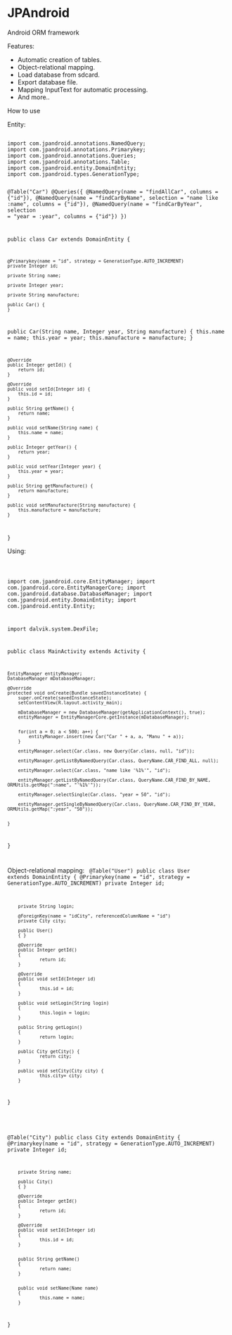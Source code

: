 JPAndroid
=========

Android ORM framework

Features:

* Automatic creation of tables.
* Object-relational mapping.
* Load database from sdcard.
* Export database file.
* Mapping InputText for automatic processing.
* And more..


How to use

Entity:

<code>
import com.jpandroid.annotations.NamedQuery;
import com.jpandroid.annotations.Primarykey;
import com.jpandroid.annotations.Queries;
import com.jpandroid.annotations.Table;
import com.jpandroid.entity.DomainEntity;
import com.jpandroid.types.GenerationType;

@Table("Car")
@Queries({ 
	@NamedQuery(name = "findAllCar", columns = {"id"}),
	@NamedQuery(name = "findCarByName", selection = "name like :name", columns = {"id"}),
	@NamedQuery(name = "findCarByYear", selection = "year = :year", columns = {"id"}) 
})

public class Car extends DomainEntity<Integer> {
	
	@Primarykey(name = "id", strategy = GenerationType.AUTO_INCREMENT)
	private Integer id;
	
	private String name;
	
	private Integer year;
	
	private String manufacture;
	
	public Car() {
	}
	
  public Car(String name, Integer year, String manufacture) {
		this.name = name;
		this.year = year;
		this.manufacture = manufacture;
	}
	
	@Override
	public Integer getId() {
		return id;
	}

	@Override
	public void setId(Integer id) {
		this.id = id;
	}

	public String getName() {
		return name;
	}

	public void setName(String name) {
		this.name = name;
	}
	
	public Integer getYear() {
		return year;
	}

	public void setYear(Integer year) {
		this.year = year;
	}

	public String getManufacture() {
		return manufacture;
	}

	public void setManufacture(String manufacture) {
		this.manufacture = manufacture;
	}

}
</code>

Using:

<code>

import com.jpandroid.core.EntityManager;
import com.jpandroid.core.EntityManagerCore;
import com.jpandroid.database.DatabaseManager;
import com.jpandroid.entity.DomainEntity;
import com.jpandroid.entity.Entity;

import dalvik.system.DexFile;

public class MainActivity extends Activity {
	
	EntityManager entityManager;
	DatabaseManager mDatabaseManager;

	@Override
	protected void onCreate(Bundle savedInstanceState) {
		super.onCreate(savedInstanceState);
		setContentView(R.layout.activity_main);
		
		mDatabaseManager = new DatabaseManager(getApplicationContext(), true);
		entityManager = EntityManagerCore.getInstance(mDatabaseManager);
		
		
		for(int a = 0; a < 500; a++) {
			entityManager.insert(new Car("Car " + a, a, "Manu " + a));
		}
		
		entityManager.select(Car.class, new Query(Car.class, null, "id"));
		
		entityManager.getListByNamedQuery(Car.class, QueryName.CAR_FIND_ALL, null);
		
		entityManager.select(Car.class, "name like '%1%'", "id");
		
		entityManager.getListByNamedQuery(Car.class, QueryName.CAR_FIND_BY_NAME, ORMUtils.getMap(":name", "'%1%'"));
		
		entityManager.selectSingle(Car.class, "year = 50", "id");
		
		entityManager.getSingleByNamedQuery(Car.class, QueryName.CAR_FIND_BY_YEAR, ORMUtils.getMap(":year", "50"));
		
		
	}

}

</code>


Object-relational mapping:
<code>
@Table("User")
public class User extends DomainEntity<Integer>
{
        @Primarykey(name = "id", strategy = GenerationType.AUTO_INCREMENT)
        private Integer id;

        private String login;

        @ForeignKey(name = "idCity", referencedColumnName = "id")
        private City city;

        public User()
        { }

        @Override
        public Integer getId() 
        {
                return id;
        }

        @Override
        public void setId(Integer id) 
        {
                this.id = id;
        }
        
        public void setLogin(String login)
        {
                this.login = login;
        }

        public String getLogin()
        {
                return login;
        }

        public City getCity() {
                return city;
        }

        public void setCity(City city) {
                this.city= city;
        }
}

</code>

<code>

@Table("City")
public class City extends DomainEntity<Integer>
{
        @Primarykey(name = "id", strategy = GenerationType.AUTO_INCREMENT)
        private Integer id;

        private String name;

        public City()
        { }

        @Override
        public Integer getId() 
        {
                return id;
        }

        @Override
        public void setId(Integer id)  
        {
                this.id = id;
        }


        public String getName() 
        {
                return name;
        }


        public void setName(Name name)  
        {
                this.name = name;
        }
}

</code>
